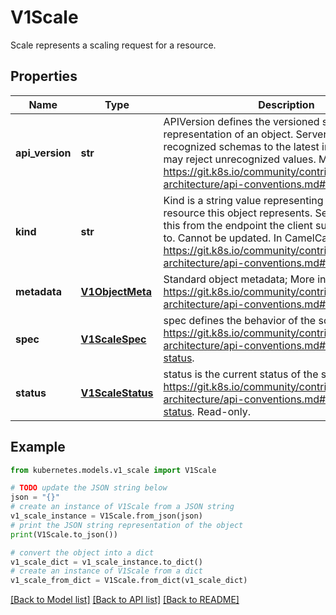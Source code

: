 # V1Scale

Scale represents a scaling request for a resource.

## Properties

Name | Type | Description | Notes
------------ | ------------- | ------------- | -------------
**api_version** | **str** | APIVersion defines the versioned schema of this representation of an object. Servers should convert recognized schemas to the latest internal value, and may reject unrecognized values. More info: https://git.k8s.io/community/contributors/devel/sig-architecture/api-conventions.md#resources | [optional] 
**kind** | **str** | Kind is a string value representing the REST resource this object represents. Servers may infer this from the endpoint the client submits requests to. Cannot be updated. In CamelCase. More info: https://git.k8s.io/community/contributors/devel/sig-architecture/api-conventions.md#types-kinds | [optional] 
**metadata** | [**V1ObjectMeta**](V1ObjectMeta.md) | Standard object metadata; More info: https://git.k8s.io/community/contributors/devel/sig-architecture/api-conventions.md#metadata. | [optional] 
**spec** | [**V1ScaleSpec**](V1ScaleSpec.md) | spec defines the behavior of the scale. More info: https://git.k8s.io/community/contributors/devel/sig-architecture/api-conventions.md#spec-and-status. | [optional] 
**status** | [**V1ScaleStatus**](V1ScaleStatus.md) | status is the current status of the scale. More info: https://git.k8s.io/community/contributors/devel/sig-architecture/api-conventions.md#spec-and-status. Read-only. | [optional] 

## Example

```python
from kubernetes.models.v1_scale import V1Scale

# TODO update the JSON string below
json = "{}"
# create an instance of V1Scale from a JSON string
v1_scale_instance = V1Scale.from_json(json)
# print the JSON string representation of the object
print(V1Scale.to_json())

# convert the object into a dict
v1_scale_dict = v1_scale_instance.to_dict()
# create an instance of V1Scale from a dict
v1_scale_from_dict = V1Scale.from_dict(v1_scale_dict)
```
[[Back to Model list]](../README.md#documentation-for-models) [[Back to API list]](../README.md#documentation-for-api-endpoints) [[Back to README]](../README.md)


